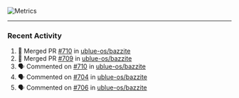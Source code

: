 ![Metrics](https://metrics.lecoq.io/KyleGospo?template=classic&base=header%2C%20activity%2C%20community%2C%20repositories%2C%20metadata&base.indepth=false&base.hireable=false&base.skip=false&config.timezone=America%2FLos_Angeles)

---
### Recent Activity
<!--START_SECTION:activity-->
1. 🎉 Merged PR [#710](https://github.com/ublue-os/bazzite/pull/710) in [ublue-os/bazzite](https://github.com/ublue-os/bazzite)
2. 🎉 Merged PR [#709](https://github.com/ublue-os/bazzite/pull/709) in [ublue-os/bazzite](https://github.com/ublue-os/bazzite)
3. 🗣 Commented on [#710](https://github.com/ublue-os/bazzite/pull/710#issuecomment-1909192263) in [ublue-os/bazzite](https://github.com/ublue-os/bazzite)
4. 🗣 Commented on [#704](https://github.com/ublue-os/bazzite/issues/704#issuecomment-1908914577) in [ublue-os/bazzite](https://github.com/ublue-os/bazzite)
5. 🗣 Commented on [#706](https://github.com/ublue-os/bazzite/issues/706#issuecomment-1908678595) in [ublue-os/bazzite](https://github.com/ublue-os/bazzite)
<!--END_SECTION:activity-->
